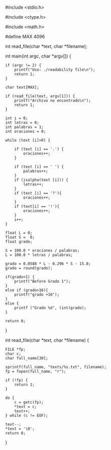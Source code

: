 #include <stdio.h>

#include <ctype.h>

#include <math.h>

#define MAX 4096

int read_file(char *text, char *filename);

int main(int argc, char *argv[]) {

    if (argc != 2) {
        printf("Uso: ./readability file\n");
        return 1;
    }

    char text[MAX];

    if (read_file(text, argv[1])) {
        printf("Archivo no encontrado\n");
        return 1;
    }

    int i = 0;
    int letras = 0;
    int palabras = 1;
    int oraciones = 0;

    while (text [i]>0) {
        
        if (text [i] == '.') {
            oraciones++;
        }
        
        if (text [i] == ' ') {
            palabras++;
        }
        if (isalpha(text [i])) {
            letras++;
        }
        if (text [i] == '?'){
            oraciones++;
        }
        if (text[i] == '!'){
            oraciones++;
        }
        i++;
    }

    float L = 0;
    float S =  0;
    float grado;

    S = 100.0 * oraciones / palabras;
    L = 100.0 * letras / palabras;

    grado = 0.0588 * L - 0.296 * S - 15.8;
    grado = round(grado);

    if(grado<1) {
        printf("Before Grado 1");
    }
    else if (grado>16){
        printf("grado +16");
    }
    else {
        printf ("Grado %d", (int)grado);
    }

    return 0;
}

int read_file(char *text, char *filename) {

    FILE *fp;
    char c;
    char full_name[30];
    
    sprintf(full_name, "texts/%s.txt", filename);
    fp = fopen(full_name, "r");
    
    if (!fp) {
        return 1;
    } 
    
    do {
        c = getc(fp);
        *text = c;
        text++;
    } while (c != EOF);
    
    text--;
    *text = '\0';
    return 0;
}
